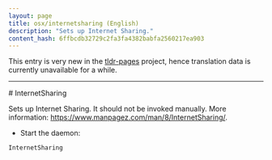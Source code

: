 ```yaml
---
layout: page
title: osx/internetsharing (English)
description: "Sets up Internet Sharing."
content_hash: 6ffbcdb32729c2fa3fa4382babfa2560217ea903
---
```


This entry is very new in the [tldr-pages](https://github.com/tldr-pages/tldr) project, hence translation data is currently unavailable for a while.

<hr># InternetSharing

Sets up Internet Sharing.
It should not be invoked manually.
More information: <https://www.manpagez.com/man/8/InternetSharing/>.

- Start the daemon:

`InternetSharing`
